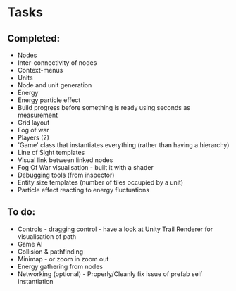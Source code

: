Tasks
=======================

Completed:
--------------------

* Nodes
* Inter-connectivity of nodes
* Context-menus
* Units
* Node and unit generation
* Energy
* Energy particle effect
* Build progress before something is ready using seconds as measurement
* Grid layout
* Fog of war
* Players (2)
* 'Game' class that instantiates everything (rather than having a hierarchy)
* Line of Sight templates
* Visual link between linked nodes
* Fog Of War visualisation - built it with a shader
* Debugging tools (from inspector)
* Entity size templates (number of tiles occupied by a unit)
* Particle effect reacting to energy fluctuations

To do:
--------------------

- Controls - dragging control - have a look at Unity Trail Renderer for visualisation of path
- Game AI
- Collision & pathfinding
- Minimap - or zoom in zoom out
- Energy gathering from nodes
- Networking
(optional) - Properly/Cleanly fix issue of prefab self instantiation